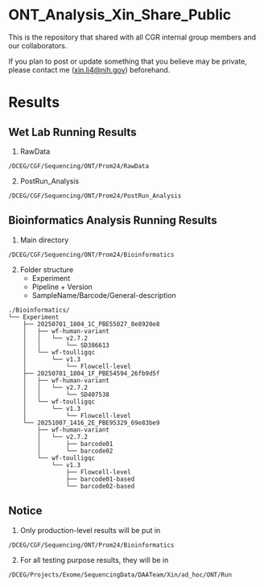 # ONT_Analysis_Xin_Share_Public
This is the repository that shared with all CGR internal group members and our collaborators. 

If you plan to post or update something that you believe may be private, please contact me (xin.li4@nih.gov) beforehand.

# Results
## Wet Lab Running Results
1. RawData
```
/DCEG/CGF/Sequencing/ONT/Prom24/RawData
```
2. PostRun_Analysis
```
/DCEG/CGF/Sequencing/ONT/Prom24/PostRun_Analysis
```
## Bioinformatics Analysis Running Results
1. Main directory
```
/DCEG/CGF/Sequencing/ONT/Prom24/Bioinformatics
```
2. Folder structure
   * Experiment
   * Pipeline + Version
   * SampleName/Barcode/General-description
```
./Bioinformatics/
└── Experiment
    ├── 20250701_1804_1C_PBE55027_8e8920e8
    │   ├── wf-human-variant
    │   │   └── v2.7.2
    │   │       └── SD386613
    │   └── wf-toulligqc
    │       └── v1.3
    │           └── Flowcell-level
    ├── 20250701_1804_1F_PBE54594_26fb9d5f
    │   ├── wf-human-variant
    │   │   └── v2.7.2
    │   │       └── SD407538
    │   └── wf-toulligqc
    │       └── v1.3
    │           └── Flowcell-level
    └── 20251007_1416_2E_PBE95329_69e83be9
        ├── wf-human-variant
        │   └── v2.7.2
        │       ├── barcode01
        │       └── barcode02
        └── wf-toulligqc
            └── v1.3
                ├── Flowcell-level
                ├── barcode01-based
                └── barcode02-based
```
## Notice
1. Only production-level results will be put in
```
/DCEG/CGF/Sequencing/ONT/Prom24/Bioinformatics
```
2. For all testing purpose results, they will be in
```
/DCEG/Projects/Exome/SequencingData/DAATeam/Xin/ad_hoc/ONT/Run
```
